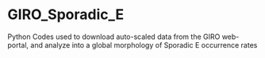# GIRO_Sporadic_E
Python Codes used to download auto-scaled data from the GIRO web-portal, and analyze into a global morphology of Sporadic E occurrence rates
